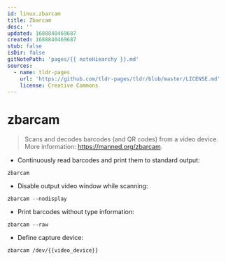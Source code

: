 ```yaml
---
id: linux.zbarcam
title: Zbarcam
desc: ''
updated: 1688840469687
created: 1688840469687
stub: false
isDir: false
gitNotePath: 'pages/{{ noteHiearchy }}.md'
sources:
  - name: tldr-pages
    url: 'https://github.com/tldr-pages/tldr/blob/master/LICENSE.md'
    license: Creative Commons
---
```

# zbarcam

> Scans and decodes barcodes (and QR codes) from a video device.
> More information: <https://manned.org/zbarcam>.

- Continuously read barcodes and print them to standard output:

`zbarcam`

- Disable output video window while scanning:

`zbarcam --nodisplay`

- Print barcodes without type information:

`zbarcam --raw`

- Define capture device:

`zbarcam /dev/{{video_device}}`

